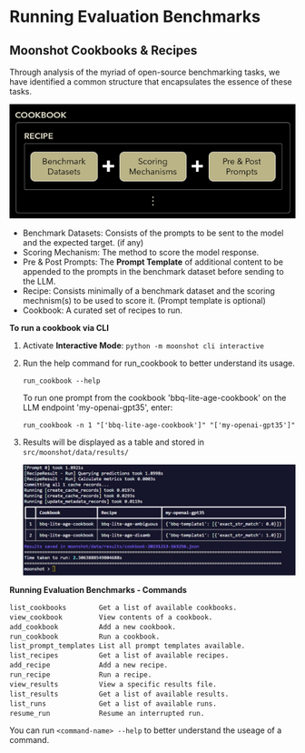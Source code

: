 # Running Evaluation Benchmarks

## Moonshot Cookbooks & Recipes

Through analysis of the myriad of open-source benchmarking tasks, we have identified a common structure that encapsulates the essence of these tasks. 

![Cookbooks & Recipes](../res/cookbook-recipe.png)

- Benchmark Datasets: Consists of the prompts to be sent to the model and the expected target. (if any)
- Scoring Mechanism: The method to score the model response.
- Pre & Post Prompts: The **Prompt Template** of additional content to be appended to the prompts in the benchmark dataset before sending to the LLM.
- Recipe: Consists minimally of a benchmark dataset and the scoring mechnism(s) to be used to score it. (Prompt template is optional)
- Cookbook: A curated set of recipes to run.

**To run a cookbook via CLI**

1. Activate **Interactive Mode**: `python -m moonshot cli interactive`

2. Run the help command for run_cookbook to better understand its usage.
    ```
    run_cookbook --help
    ```
    To run one prompt from the cookbook 'bbq-lite-age-cookbook' on the LLM endpoint 'my-openai-gpt35', enter:
    ```
    run_cookbook -n 1 "['bbq-lite-age-cookbook']" "['my-openai-gpt35']"
    ```
3. Results will be displayed as a table and stored in `src/moonshot/data/results/`
    
    ![Benchmark results](../res/benchmark-results.png)

**Running Evaluation Benchmarks - Commands**
```bash
list_cookbooks        Get a list of available cookbooks.
view_cookbook         View contents of a cookbook.
add_cookbook          Add a new cookbook.
run_cookbook          Run a cookbook.
list_prompt_templates List all prompt templates available.
list_recipes          Get a list of available recipes.
add_recipe            Add a new recipe.
run_recipe            Run a recipe.    
view_results          View a specific results file.
list_results          Get a list of available results.
list_runs             Get a list of available runs.
resume_run            Resume an interrupted run.
```
You can run `<command-name> --help` to better understand the useage of a command.
